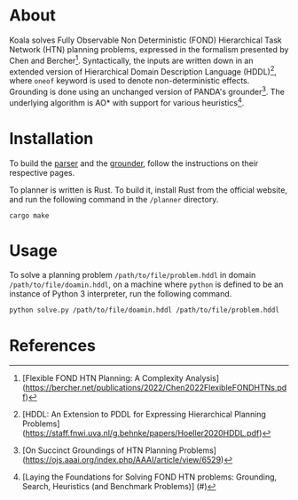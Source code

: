 # About
Koala solves Fully Observable Non Deterministic (FOND) Hierarchical Task Network (HTN) planning problems, expressed in the formalism presented by Chen and Bercher[^1]. Syntactically, the inputs are written down in an extended version of Hierarchical Domain Description Language (HDDL)[^4], where ```oneof``` keyword is used to denote non-deterministic effects. Grounding is done using an unchanged version of PANDA's grounder[^3]. The underlying algorithm is AO* with support for various heuristics[^2].

# Installation
To build the [parser](https://github.com/panda-planner-dev/pandaPIparser) and the [grounder](https://github.com/panda-planner-dev/pandaPIgrounder), follow the instructions on their respective pages. 

To planner is written is Rust. To build it, install Rust from the official website, and run the following command in the ```/planner``` directory.

```cargo make```

# Usage
To solve a planning problem ```/path/to/file/problem.hddl``` in domain ```/path/to/file/doamin.hddl```, on a machine where ```python``` is defined to be an instance of Python 3 interpreter, run the following command.

```python solve.py /path/to/file/doamin.hddl /path/to/file/problem.hddl```

# References
[^1]: [Flexible FOND HTN Planning: A Complexity Analysis] (https://bercher.net/publications/2022/Chen2022FlexibleFONDHTNs.pdf)

[^2]: [Laying the Foundations for Solving FOND HTN problems: Grounding, Search, Heuristics (and Benchmark Problems)] (#)

[^3]: [On Succinct Groundings of HTN Planning Problems] (https://ojs.aaai.org/index.php/AAAI/article/view/6529)

[^4]: [HDDL: An Extension to PDDL for Expressing Hierarchical Planning Problems] (https://staff.fnwi.uva.nl/g.behnke/papers/Hoeller2020HDDL.pdf)